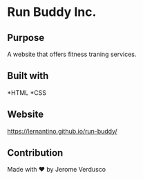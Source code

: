 # Run Buddy Inc.

## Purpose
A website that offers fitness traning services.

## Built with
*HTML
*CSS  

## Website
https://lernantino.github.io/run-buddy/

## Contribution
Made with ❤️ by Jerome Verdusco
